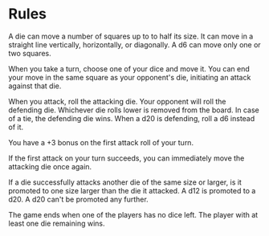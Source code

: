 # Rules

A die can move a number of squares up to to half its size. It can move in a straight line vertically, horizontally, or diagonally. A d6 can move only one or two squares.

When you take a turn, choose one of your dice and move it. You can end your move in the same square as your opponent's die, initiating an attack against that die.

When you attack, roll the attacking die. Your opponent will roll the defending die. Whichever die rolls lower is removed from the board. In case of a tie, the defending die wins. When a d20 is defending, roll a d6 instead of it.

You have a +3 bonus on the first attack roll of your turn.

If the first attack on your turn succeeds, you can immediately move the attacking die once again.

If a die successfully attacks another die of the same size or larger, is it promoted to one size larger than the die it attacked. A d12 is promoted to a d20. A d20 can't be promoted any further.

The game ends when one of the players has no dice left. The player with at least one die remaining wins.